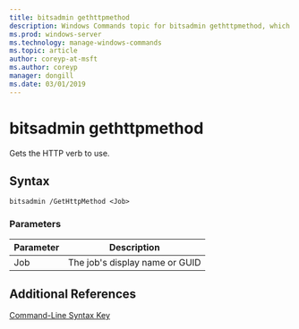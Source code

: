 ```yaml
---
title: bitsadmin gethttpmethod
description: Windows Commands topic for bitsadmin gethttpmethod, which gets the HTTP verb to use.
ms.prod: windows-server
ms.technology: manage-windows-commands
ms.topic: article
author: coreyp-at-msft
ms.author: coreyp
manager: dongill
ms.date: 03/01/2019
---
```


# bitsadmin gethttpmethod

Gets the HTTP verb to use.

## Syntax

```
bitsadmin /GetHttpMethod <Job>
```

### Parameters

|Parameter|Description|
|---------|-----------|
|Job|The job's display name or GUID|

## Additional References

[Command-Line Syntax Key](command-line-syntax-key.md)